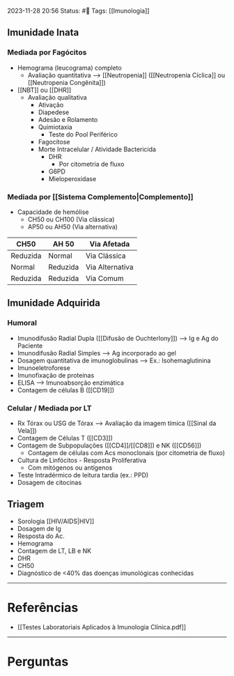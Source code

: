 2023-11-28 20:56
Status: #🌱 
Tags: [[Imunologia]]
<br/>
## Imunidade Inata
### Mediada por Fagócitos
- Hemograma (leucograma) completo
	- Avaliação quantitativa --> [[Neutropenia]] ([[Neutropenia Cíclica]] ou [[Neutropenia Congênita]])
- [[NBT]] ou [[DHR]]
	- Avaliação qualitativa
		- Ativação
		- Diapedese
		- Adesão e Rolamento
		- Quimiotaxia
			- Teste do Pool Periférico
		- Fagocitose
		- Morte Intracelular / Atividade Bactericida
			- DHR
				- Por citometria de fluxo
			- G6PD
			- Mieloperoxidase
### Mediada por [[Sistema Complemento|Complemento]]
- Capacidade de hemólise
	- CH50 ou CH100 (Via clássica)
	- AP50 ou AH50 (Via alternativa)

| CH50 | AH 50 | Via Afetada |
| --- | --- | --- |
| Reduzida | Normal | Via Clássica |
| Normal | Reduzida | Via Alternativa |
| Reduzida | Reduzida | Via Comum |
## Imunidade Adquirida
### Humoral
- Imunodifusão Radial Dupla ([[Difusão de Ouchterlony]]) --> Ig e Ag do Paciente
- Imunodifusão Radial Simples --> Ag incorporado ao gel
- Dosagem quantitativa de imunoglobulinas --> Ex.: Isohemaglutinina
- Imunoeletroforese
- Imunofixação de proteínas
- ELISA --> Imunoabsorção enzimática
- Contagem de células B ([[CD19]])
### Celular / Mediada por LT
- Rx Tórax ou USG de Tórax --> Avaliação da imagem tímica ([[Sinal da Vela]])
- Contagem de Células T ([[CD3]])
- Contagem de Subpopulações ([[CD4]]/[[CD8]]) e NK ([[CD56]])
	- Contagem de células com Acs monoclonais (por citometria de fluxo)
- Cultura de Linfócitos - Resposta Proliferativa
	- Com mitógenos ou antígenos
- Teste Intradérmico de leitura tardia (ex.: PPD)
- Dosagem de citocinas
## Triagem
- Sorologia [[HIV/AIDS|HIV]]
- Dosagem de Ig
- Resposta do Ac.
- Hemograma
- Contagem de LT, LB e NK
- DHR
- CH50
- Diagnóstico de <40% das doenças imunológicas conhecidas
____
# Referências
- [[Testes Laboratoriais Aplicados à Imunologia Clínica.pdf]]
---
# Perguntas

